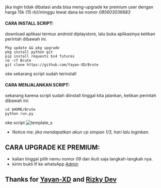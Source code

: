 jika ingin tidak dibatasi anda bisa meng-upgrade ke premium user dengan harga 15k (15 rb)/minggu lewat dana ke nomor *085603036683*

#### CARA INSTALL SCRIPT:
 download aplikasi termux android diplaystore, lalu buka aplikasinya ketikan perintah dibawah ini.
 ```
 Pkg update && pkg upgrade
 pkg install python git
 pip install requests bs4 futures
 rm -rf Brute
 git clone https://github.com/Yayan-XD/Brute
 ```
 oke sekarang script sudah terinstall
#### CARA MENJALANKAN SCRIPT:
 sekarang karena script sudah diinstall tinggal kita jalankan, ketikan perintah dibawah ini:
 ```
 cd $HOME/Brute
 python run.py
 ```
 oke script 
![template_s](https://github.com/Yayan-XD/Brute/blob/master/__pycache__/pict.jpg)
* Notice me: *jika mendapatkan akun cp simpan 1/3, hari lalu loginkan.*

## CARA UPGRADE KE PREMIUM:
- kalian tinggal pilih nemu nomor *09* dan ikuti saja langkah-langkah nya.
- kirim bukti tf ke whatsApp [Admin](https://wa.me/+6285603036683)


## Thanks for [Yayan-XD](https://github.com/Yayan-XD) and [Rizky Dev](https://github.com/hekelpro)
